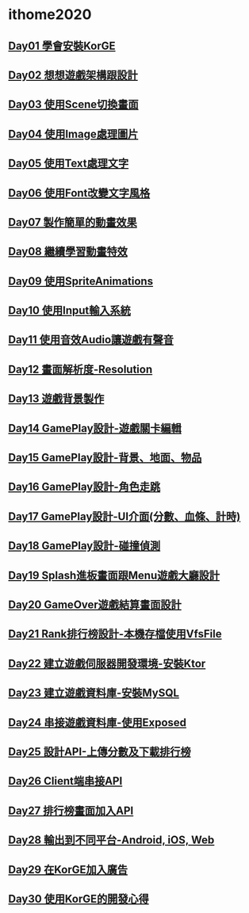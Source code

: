 
# ithome2020

## [Day01 學會安裝KorGE](https://yayachang.github.io/ithome2020/day01)
## [Day02 想想遊戲架構跟設計](https://yayachang.github.io/ithome2020/day02)
## [Day03 使用Scene切換畫面](https://yayachang.github.io/ithome2020/day03)
## [Day04 使用Image處理圖片](https://yayachang.github.io/ithome2020/day04)
## [Day05 使用Text處理文字](https://yayachang.github.io/ithome2020/day05)
## [Day06 使用Font改變文字風格](https://yayachang.github.io/ithome2020/day06)
## [Day07 製作簡單的動畫效果](https://yayachang.github.io/ithome2020/day07)
## [Day08 繼續學習動畫特效](https://yayachang.github.io/ithome2020/day08)
## [Day09 使用SpriteAnimations](https://yayachang.github.io/ithome2020/day09)
## [Day10 使用Input輸入系統](https://yayachang.github.io/ithome2020/day10)
## [Day11 使用音效Audio讓遊戲有聲音](https://yayachang.github.io/ithome2020/day11)
## [Day12 畫面解析度-Resolution](https://yayachang.github.io/ithome2020/day12)
## [Day13 遊戲背景製作](https://yayachang.github.io/ithome2020/day13)
## [Day14 GamePlay設計-遊戲關卡編輯](https://yayachang.github.io/ithome2020/day14)
## [Day15 GamePlay設計-背景、地面、物品](https://yayachang.github.io/ithome2020/day15)
## [Day16 GamePlay設計-角色走跳](https://yayachang.github.io/ithome2020/day16)
## [Day17 GamePlay設計-UI介面(分數、血條、計時)](https://yayachang.github.io/ithome2020/day17)
## [Day18 GamePlay設計-碰撞偵測](https://yayachang.github.io/ithome2020/day18)
## [Day19 Splash進板畫面跟Menu遊戲大廳設計](https://yayachang.github.io/ithome2020/day19)
## [Day20 GameOver遊戲結算畫面設計](https://yayachang.github.io/ithome2020/day20)
## [Day21 Rank排行榜設計-本機存檔使用VfsFile](https://yayachang.github.io/ithome2020/day21)
## [Day22 建立遊戲伺服器開發環境-安裝Ktor](https://yayachang.github.io/ithome2020/day22)
## [Day23 建立遊戲資料庫-安裝MySQL](https://yayachang.github.io/ithome2020/day23)
## [Day24 串接遊戲資料庫-使用Exposed](https://yayachang.github.io/ithome2020/day24)
## [Day25 設計API-上傳分數及下載排行榜](https://yayachang.github.io/ithome2020/day25)
## [Day26 Client端串接API](https://yayachang.github.io/ithome2020/day26)
## [Day27 排行榜畫面加入API](https://yayachang.github.io/ithome2020/day27)
## [Day28 輸出到不同平台-Android, iOS, Web](https://yayachang.github.io/ithome2020/day28)
## [Day29 在KorGE加入廣告](https://yayachang.github.io/ithome2020/day29)
## [Day30 使用KorGE的開發心得](https://yayachang.github.io/ithome2020/day30)
